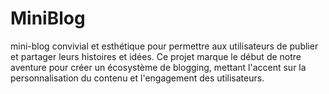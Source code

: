 # MiniBlog
mini-blog convivial et esthétique pour permettre aux utilisateurs de publier et partager leurs histoires et idées. Ce projet marque le début de notre aventure pour créer un écosystème de blogging, mettant l'accent sur la personnalisation du contenu et l'engagement des utilisateurs.
